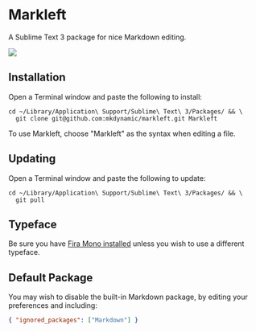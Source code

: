 # Markleft

A Sublime Text 3 package for nice Markdown editing.

![](https://scrn.es/37ImhN34IBgpHNxrz32LF5.gif)

## Installation

Open a Terminal window and paste the following to install:

```shell
cd ~/Library/Application\ Support/Sublime\ Text\ 3/Packages/ && \
  git clone git@github.com:mkdynamic/markleft.git Markleft
```

To use Markleft, choose "Markleft" as the syntax when editing a file.

## Updating

Open a Terminal window and paste the following to update:

```shell
cd ~/Library/Application\ Support/Sublime\ Text\ 3/Packages/ && \
  git pull
```

## Typeface

Be sure you have [Fira Mono installed](https://mozilla.github.io/Fira/) unless you wish to use a different typeface.

## Default Package

You may wish to disable the built-in Markdown package, by editing your preferences and including:

```json
{ "ignored_packages": ["Markdown"] }
```
